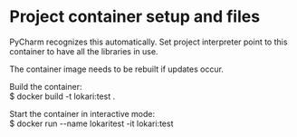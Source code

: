 # Project container setup and files

PyCharm recognizes this automatically. Set project interpreter point to
this container to have all the libraries in use.

The container image needs to be rebuilt if updates occur.

Build the container:  
$ docker build -t lokari:test .

Start the container in interactive mode:  
$ docker run --name lokaritest -it lokari:test


